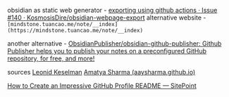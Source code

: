 

obsidian as static web generator - [exporting using github actions · Issue #140 · KosmosisDire/obsidian-webpage-export](https://github.com/KosmosisDire/obsidian-webpage-export/issues/140)
alternative website - `[mindstone.tuancao.me/note/__index](https://mindstone.tuancao.me/note/__index)`

another alternative - [ObsidianPublisher/obsidian-github-publisher: Github Publisher helps you to publish your notes on a preconfigured GitHub repository, for free, and more!](https://github.com/ObsidianPublisher/obsidian-github-publisher)

sources 
[Leonid Keselman](https://leonidk.com/)
[Amatya Sharma (aaysharma.github.io)](https://aaysharma.github.io/#talks)


[How to Create an Impressive GitHub Profile README — SitePoint](https://www.sitepoint.com/github-profile-readme/)
